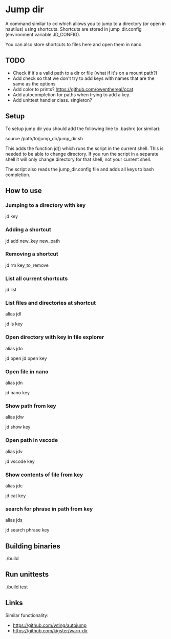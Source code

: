 # Jump dir

A command similar to cd which allows you to jump to a directory (or open in nautilus) using shortcuts.
Shortcuts are stored in jump_dir.config (environment variable JD_CONFIG).

You can also store shortcuts to files here and open them in nano.

## TODO

* Check if it's a valid path to a dir or file (what if it's on a mount path?)
* Add check so that we don't try to add keys with names that are the same as the options
* Add color to prints? https://github.com/owenthereal/ccat
* Add autocompletion for paths when trying to add a key.
* Add unittest handler class. singleton?

## Setup

To setup jump dir you should add the following line to .bashrc (or similar):

source /path/to/jump_dir/jump_dir.sh

This adds the function jd() which runs the script in the current shell. This is needed to be able to change directory. If you run the script in a separate shell it will only change directory for that shell, not your current shell.

The script also reads the jump_dir.config file and adds all keys to bash completion.


## How to use

### Jumping to a directory with key

jd key

### Adding a shortcut

jd add new_key new_path

### Removing a shortcut

jd rm key_to_remove

### List all current shortcuts

jd list

### List files and directories at shortcut

alias jdl

jd ls key

### Open directory with key in file explorer

alias jdo

jd open
jd open key

### Open file in nano

alias jdn

jd nano key

### Show path from key

alias jdw

jd show key

### Open path in vscode

alias jdv

jd vscode key

### Show contents of file from key

alias jdc

jd cat key

### search for phrase in path from key

alias jds

jd search phrase key


## Building binaries

./build

## Run unittests

./build test

## Links

Similar functionality:
* https://github.com/wting/autojump
* https://github.com/kigster/warp-dir
